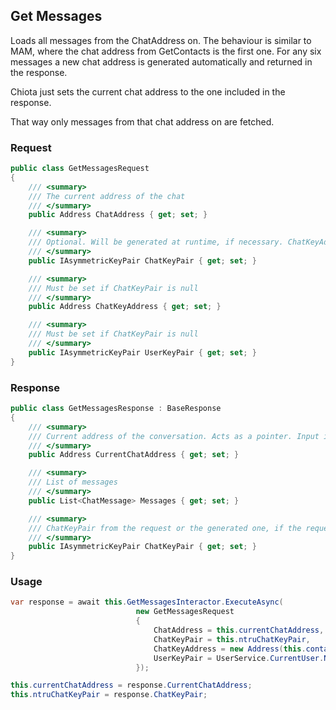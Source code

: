 ## Get Messages

Loads all messages from the ChatAddress on. The behaviour is similar to MAM, where the chat address from GetContacts is the first one. For any six messages a new chat address is generated automatically and returned in the response.

Chiota just sets the current chat address to the one included in the response. 

That way only messages from that chat address on are fetched.

### Request
```csharp
public class GetMessagesRequest
{
    /// <summary>
    /// The current address of the chat 
    /// </summary>
    public Address ChatAddress { get; set; }

    /// <summary>
    /// Optional. Will be generated at runtime, if necessary. ChatKeyAddress and UserKeyPair must be set, if ChatKeyPair is null
    /// </summary>
    public IAsymmetricKeyPair ChatKeyPair { get; set; }

    /// <summary>
    /// Must be set if ChatKeyPair is null
    /// </summary>
    public Address ChatKeyAddress { get; set; }

    /// <summary>
    /// Must be set if ChatKeyPair is null
    /// </summary>
    public IAsymmetricKeyPair UserKeyPair { get; set; }
}
```

### Response
```csharp
public class GetMessagesResponse : BaseResponse
{
    /// <summary>
    /// Current address of the conversation. Acts as a pointer. Input into request to start getting message from that point in conversation
    /// </summary>
    public Address CurrentChatAddress { get; set; }

    /// <summary>
    /// List of messages
    /// </summary>
    public List<ChatMessage> Messages { get; set; }

    /// <summary>
    /// ChatKeyPair from the request or the generated one, if the request pair was not set
    /// </summary>
    public IAsymmetricKeyPair ChatKeyPair { get; set; }
}
```

### Usage
```csharp
var response = await this.GetMessagesInteractor.ExecuteAsync(
                            new GetMessagesRequest
                            {
                                ChatAddress = this.currentChatAddress,
                                ChatKeyPair = this.ntruChatKeyPair,
                                ChatKeyAddress = new Address(this.contact.ChatKeyAddress),
                                UserKeyPair = UserService.CurrentUser.NtruKeyPair
                            });

this.currentChatAddress = response.CurrentChatAddress;
this.ntruChatKeyPair = response.ChatKeyPair;
```
